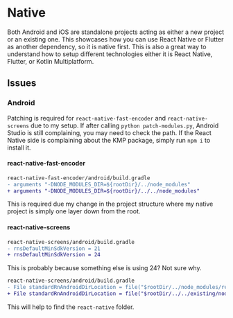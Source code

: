# Native
Both Android and iOS are standalone projects acting as either a new project or an existing one. This showcases how you can use React Native or Flutter as another dependency, so it is native first. 
This is also a great way to understand how to setup different technologies either it is React Native, Flutter, or Kotlin Multiplatform.

## Issues
### Android
Patching is required for `react-native-fast-encoder` and `react-native-screens` due to my setup. If after calling `python patch-modules.py`, Android Studio is still complaining, you may need to check the path. If the React Native side is complaining about the KMP package, simply run `npm i` to install it.

#### react-native-fast-encoder
```diff
react-native-fast-encoder/android/build.gradle
- arguments "-DNODE_MODULES_DIR=${rootDir}/../node_modules"
+ arguments "-DNODE_MODULES_DIR=${rootDir}/../../node_modules"
```
This is required due my change in the project structure where my native project is simply one layer down from the root.

#### react-native-screens
```diff
react-native-screens/android/build.gradle
- rnsDefaultMinSdkVersion = 21
+ rnsDefaultMinSdkVersion = 24
```
This is probably because something else is using 24? Not sure why.

```diff
react-native-screens/android/build.gradle
- File standardRnAndroidDirLocation = file("$rootDir/../node_modules/react-native/android")
+ File standardRnAndroidDirLocation = file("$rootDir/../../existing/node_modules/react-native/android")
```
This will help to find the `react-native` folder.
